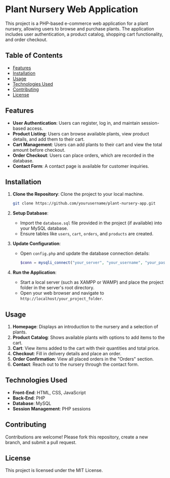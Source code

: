 # Plant Nursery Web Application

This project is a PHP-based e-commerce web application for a plant nursery, allowing users to browse and purchase plants. The application includes user authentication, a product catalog, shopping cart functionality, and order checkout.

## Table of Contents

- [Features](#features)
- [Installation](#installation)
- [Usage](#usage)
- [Technologies Used](#technologies-used)
- [Contributing](#contributing)
- [License](#license)

## Features

- **User Authentication**: Users can register, log in, and maintain session-based access.
- **Product Listing**: Users can browse available plants, view product details, and add them to their cart.
- **Cart Management**: Users can add plants to their cart and view the total amount before checkout.
- **Order Checkout**: Users can place orders, which are recorded in the database.
- **Contact Form**: A contact page is available for customer inquiries.

## Installation

1. **Clone the Repository**: Clone the project to your local machine.
    ```bash
    git clone https://github.com/yourusername/plant-nursery-app.git
    ```
   
2. **Setup Database**:
   - Import the `database.sql` file provided in the project (if available) into your MySQL database.
   - Ensure tables like `users`, `cart`, `orders`, and `products` are created.

3. **Update Configuration**:
   - Open `config.php` and update the database connection details:
     ```php
     $conn = mysqli_connect("your_server", "your_username", "your_password", "your_database_name") or die('connection failed');
     ```

4. **Run the Application**:
   - Start a local server (such as XAMPP or WAMP) and place the project folder in the server's root directory.
   - Open your web browser and navigate to `http://localhost/your_project_folder`.

## Usage

1. **Homepage**: Displays an introduction to the nursery and a selection of plants.
2. **Product Catalog**: Shows available plants with options to add items to the cart.
3. **Cart**: View items added to the cart with their quantities and total price.
4. **Checkout**: Fill in delivery details and place an order.
5. **Order Confirmation**: View all placed orders in the "Orders" section.
6. **Contact**: Reach out to the nursery through the contact form.


## Technologies Used

- **Front-End**: HTML, CSS, JavaScript
- **Back-End**: PHP
- **Database**: MySQL
- **Session Management**: PHP sessions

## Contributing

Contributions are welcome! Please fork this repository, create a new branch, and submit a pull request.

## License

This project is licensed under the MIT License.



